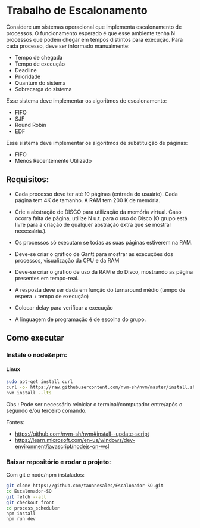 # Trabalho de Escalonamento

Considere um sistemas operacional que implementa escalonamento de processos. O
funcionamento esperado é que esse ambiente tenha N processos que podem chegar em
tempos distintos para execução. Para cada processo, deve ser informado manualmente:

- Tempo de chegada
- Tempo de execução
- Deadline
- Prioridade
- Quantum do sistema
- Sobrecarga do sistema

Esse sistema deve implementar os algoritmos de escalonamento:

- FIFO
- SJF
- Round Robin
- EDF

Esse sistema deve implementar os algoritmos de substituição de páginas:

- FIFO
- Menos Recentemente Utilizado

## Requisitos:

- Cada processo deve ter até 10 páginas (entrada do usuário). Cada página tem 4K de tamanho. A RAM tem 200 K de memória.

- Crie a abstração de DISCO para utilização da memória virtual. Caso ocorra falta de página, utilize N u.t.
  para o uso do Disco (O grupo está livre para a criação de qualquer abstração extra que se mostrar necessária.).

- Os processos só executam se todas as suas páginas estiverem na RAM.

- Deve-se criar o gráfico de Gantt para mostrar as execuções dos processos, visualização da CPU e da RAM

- Deve-se criar o gráfico de uso da RAM e do Disco, mostrando as página presentes em tempo-real.

- A resposta deve ser dada em função do turnaround médio (tempo de espera + tempo de execução)

- Colocar delay para verificar a execução

- A linguagem de programação é de escolha do grupo.

## Como executar

### Instale o node&npm:

#### Linux

```bash
sudo apt-get install curl
curl -o- https://raw.githubusercontent.com/nvm-sh/nvm/master/install.sh | bash
nvm install --lts
```

Obs.: Pode ser necessário reiniciar o terminal/computador entre/após o segundo e/ou terceiro comando.

Fontes:

- https://github.com/nvm-sh/nvm#install--update-script
- https://learn.microsoft.com/en-us/windows/dev-environment/javascript/nodejs-on-wsl

### Baixar repositório e rodar o projeto:

Com git e node/npm instalados:

```bash
git clone https://github.com/tauanesales/Escalonador-SO.git
cd Escalonador-SO
git fetch --all
git checkout front
cd process_scheduler
npm install
npm run dev
```
